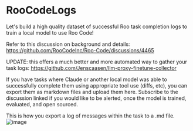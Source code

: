 # RooCodeLogs
Let's build a high quality dataset of successful Roo task completion logs to train a local model to use Roo Code!

Refer to this discussion on background and details:
https://github.com/RooCodeInc/Roo-Code/discussions/4465

UPDATE:
this offers a much better and more automated way to gather your task logs:
https://github.com/Jenscaasen/llm-proxy-finetune-collector

If you have tasks where Claude or another local model was able to successfully complete them using appropriate tool use (diffs, etc), you can export them as markdown files and upload them here. Subscribe to the discussion linked if you would like to be alerted, once the model is trained, evaluated, and open sourced.


This is how you export a log of messages within the task to a .md file. 
![image](https://github.com/user-attachments/assets/9527f7d0-8c41-4f82-a58f-ec57b7c928c6)
